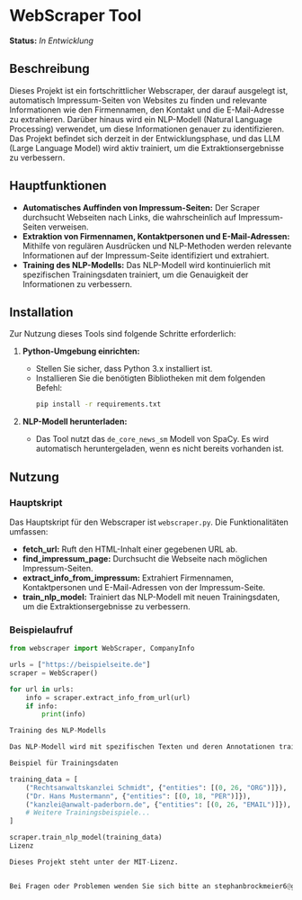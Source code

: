 # WebScraper Tool

**Status:** _In Entwicklung_

## Beschreibung

Dieses Projekt ist ein fortschrittlicher Webscraper, der darauf ausgelegt ist, automatisch Impressum-Seiten von Websites zu finden und relevante Informationen wie den Firmennamen, den Kontakt und die E-Mail-Adresse zu extrahieren. Darüber hinaus wird ein NLP-Modell (Natural Language Processing) verwendet, um diese Informationen genauer zu identifizieren. Das Projekt befindet sich derzeit in der Entwicklungsphase, und das LLM (Large Language Model) wird aktiv trainiert, um die Extraktionsergebnisse zu verbessern.

## Hauptfunktionen

- **Automatisches Auffinden von Impressum-Seiten:** Der Scraper durchsucht Webseiten nach Links, die wahrscheinlich auf Impressum-Seiten verweisen.
- **Extraktion von Firmennamen, Kontaktpersonen und E-Mail-Adressen:** Mithilfe von regulären Ausdrücken und NLP-Methoden werden relevante Informationen auf der Impressum-Seite identifiziert und extrahiert.
- **Training des NLP-Modells:** Das NLP-Modell wird kontinuierlich mit spezifischen Trainingsdaten trainiert, um die Genauigkeit der Informationen zu verbessern.

## Installation

Zur Nutzung dieses Tools sind folgende Schritte erforderlich:

1. **Python-Umgebung einrichten:**
   - Stellen Sie sicher, dass Python 3.x installiert ist.
   - Installieren Sie die benötigten Bibliotheken mit dem folgenden Befehl:
     ```bash
     pip install -r requirements.txt
     ```

2. **NLP-Modell herunterladen:**
   - Das Tool nutzt das `de_core_news_sm` Modell von SpaCy. Es wird automatisch heruntergeladen, wenn es nicht bereits vorhanden ist.

## Nutzung

### Hauptskript

Das Hauptskript für den Webscraper ist `webscraper.py`. Die Funktionalitäten umfassen:

- **fetch_url:** Ruft den HTML-Inhalt einer gegebenen URL ab.
- **find_impressum_page:** Durchsucht die Webseite nach möglichen Impressum-Seiten.
- **extract_info_from_impressum:** Extrahiert Firmennamen, Kontaktpersonen und E-Mail-Adressen von der Impressum-Seite.
- **train_nlp_model:** Trainiert das NLP-Modell mit neuen Trainingsdaten, um die Extraktionsergebnisse zu verbessern.

### Beispielaufruf

```python
from webscraper import WebScraper, CompanyInfo

urls = ["https://beispielseite.de"]
scraper = WebScraper()

for url in urls:
    info = scraper.extract_info_from_url(url)
    if info:
        print(info)

Training des NLP-Modells

Das NLP-Modell wird mit spezifischen Texten und deren Annotationen trainiert. Das Training erfolgt durch die train_nlp_model-Methode, welche das Modell weiter verbessert.

Beispiel für Trainingsdaten

training_data = [
    ("Rechtsanwaltskanzlei Schmidt", {"entities": [(0, 26, "ORG")]}),
    ("Dr. Hans Mustermann", {"entities": [(0, 18, "PER")]}),
    ("kanzlei@anwalt-paderborn.de", {"entities": [(0, 26, "EMAIL")]}),
    # Weitere Trainingsbeispiele...
]

scraper.train_nlp_model(training_data)
Lizenz

Dieses Projekt steht unter der MIT-Lizenz.


Bei Fragen oder Problemen wenden Sie sich bitte an stephanbrockmeier6@gmail.com

